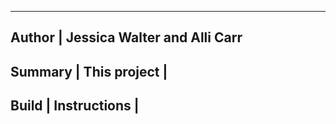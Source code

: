 -----------------------------------------------
Author       | Jessica Walter and Alli Carr
-----------------------------------------------
Summary      | This project
             |    
-----------------------------------------------
Build        |
Instructions |
-----------------------------------------------




